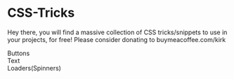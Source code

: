 # CSS-Tricks
Hey there, you will find a massive collection of CSS tricks/snippets to use in your projects, for free! Please consider donating to buymeacoffee.com/kirk

Buttons<br>
Text<br>
Loaders(Spinners)<br>
